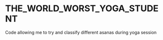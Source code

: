 # THE_WORLD_WORST_YOGA_STUDENT
Code allowing me to try and classify different asanas during yoga session 
